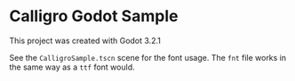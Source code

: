 # Calligro Godot Sample

This project was created with Godot 3.2.1

See the `CalligroSample.tscn` scene for the font usage.
The `fnt` file works in the same way as a `ttf` font would.
